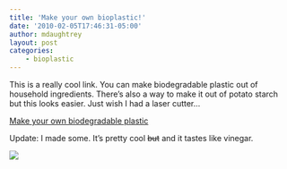 ```yaml
---
title: 'Make your own bioplastic!'
date: '2010-02-05T17:46:31-05:00'
author: mdaughtrey
layout: post
categories:
    - bioplastic
---
```


This is a really cool link. You can make biodegradable plastic out of household ingredients. There’s also a way to make it out of potato starch but this looks easier. Just wish I had a laser cutter…

[Make your own biodegradable plastic](http://blog.makezine.com/archive/2010/02/you_can_lazzzer_biodegradable_plast.html)

Update: I made some. It’s pretty cool <s>but</s> and it tastes like vinegar.

![](/assets/uploads/2010/02/p_2048_1536_83FB3B3C-EAB4-41E6-AA4B-C1F0825E578F.jpeg)
